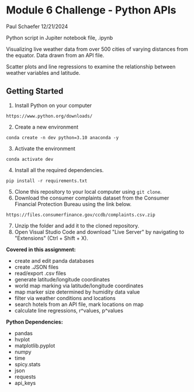 # Module 6 Challenge - Python APIs
Paul Schaefer 12/21/2024

Python script in Jupiter notebook file, .ipynb

Visualizing live weather data from over 500 cities of varying distances from the equator. 
Data drawn from an API file.

Scatter plots and line regressions to examine the relationship between weather variables and latitude.

## Getting Started
1. Install Python on your computer
```
https://www.python.org/downloads/
```
2. Create a new environment
```
conda create -n dev python=3.10 anaconda -y
```
3. Activate the environment
```
conda activate dev
```
4. Install all the required dependencies.
```
pip install -r requirements.txt
```
5. Clone this repository to your local computer using `git clone`.
6. Download the consumer complaints dataset from the Consumer Financial Protection Bureau using the link below.
```
https://files.consumerfinance.gov/ccdb/complaints.csv.zip
```
7. Unzip the folder and add it to the cloned repository.
8. Open Visual Studio Code and download "Live Server" by navigating to "Extensions" (Ctrl + Shift + X).

**Covered in this assignment:**
- create and edit panda databases  
- create .JSON files  
- read/export .csv files  
- generate latitude/longitude coordinates  
- world map marking via latitude/longitude coordinates  
- map marker size determined by humidity data value  
- filter via weather conditions and locations  
- search hotels from an API file, mark locations on map  
- calculate line regressions, r^values, p^values  

**Python Dependencies:**
- pandas  
- hvplot  
- matplotlib.pyplot  
- numpy  
- time  
- spicy.stats  
- json  
- requests  
- api_keys  
